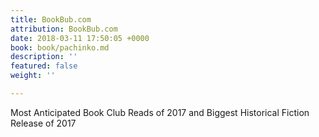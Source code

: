 ```yaml
---
title: BookBub.com
attribution: BookBub.com
date: 2018-03-11 17:50:05 +0000
book: book/pachinko.md
description: ''
featured: false
weight: ''

---
```

Most Anticipated Book Club Reads of 2017 and Biggest Historical Fiction Release of 2017
